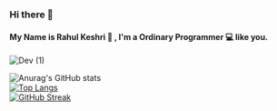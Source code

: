 ### Hi there 👋
#### My Name is Rahul Keshri 👦 , I'm a Ordinary Programmer 💻 like you.
![Dev (1)](https://user-images.githubusercontent.com/116769878/207853591-77b41d20-6d79-4947-b74a-19815b4c99da.gif)





![Anurag's GitHub stats](https://github-readme-stats.vercel.app/api?username=softRahul10&count_private=true)
<br>
[![Top Langs](https://github-readme-stats.vercel.app/api/top-langs/?username=softRahul10)](https://github.com/softRahul10/github-readme-stats)
<br>
[![GitHub Streak](https://github-readme-streak-stats.herokuapp.com?user=softRahul10&theme=tokyonight)](https://git.io/streak-stats)
<!--
**softRahul10/softRahul10** is a ✨ _special_ ✨ repository because its `README.md` (this file) appears on your GitHub profile.

Here are some ideas to get you started:

- 🔭 I’m currently working on ...
- 🌱 I’m currently learning ...
- 👯 I’m looking to collaborate on ...
- 🤔 I’m looking for help with ...
- 💬 Ask me about ...
- 📫 How to reach me: ...
- 😄 Pronouns: ...
- ⚡ Fun fact: ...
-->
